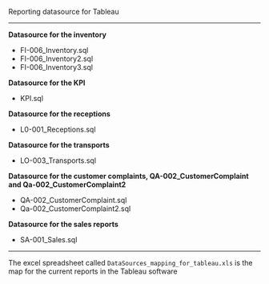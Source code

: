 Reporting datasource for Tableau

----

**Datasource for the inventory**

-  	FI-006_Inventory.sql 	
-  	FI-006_Inventory2.sql 	
-  	FI-006_Inventory3.sql 	


**Datasource for the KPI**

-  	KPI.sql 	

**Datasource for the receptions**

-  	L0-001_Receptions.sql 	

**Datasource for the transports**

-  	LO-003_Transports.sql 	

**Datasource for the customer complaints, QA-002_CustomerComplaint and Qa-002_CustomerComplaint2**

-  	QA-002_CustomerComplaint.sql 	
-  	Qa-002_CustomerComplaint2.sql 	

**Datasource for the sales reports**

-  	SA-001_Sales.sql

----

The excel spreadsheet called `DataSources_mapping_for_tableau.xls` is the map for the current reports in the 
Tableau software
